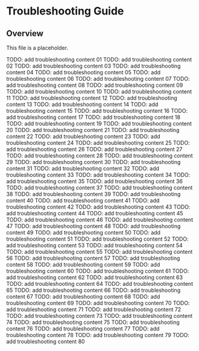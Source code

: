 # Troubleshooting Guide

## Overview
This file is a placeholder.

TODO: add troubleshooting content 01
TODO: add troubleshooting content 02
TODO: add troubleshooting content 03
TODO: add troubleshooting content 04
TODO: add troubleshooting content 05
TODO: add troubleshooting content 06
TODO: add troubleshooting content 07
TODO: add troubleshooting content 08
TODO: add troubleshooting content 09
TODO: add troubleshooting content 10
TODO: add troubleshooting content 11
TODO: add troubleshooting content 12
TODO: add troubleshooting content 13
TODO: add troubleshooting content 14
TODO: add troubleshooting content 15
TODO: add troubleshooting content 16
TODO: add troubleshooting content 17
TODO: add troubleshooting content 18
TODO: add troubleshooting content 19
TODO: add troubleshooting content 20
TODO: add troubleshooting content 21
TODO: add troubleshooting content 22
TODO: add troubleshooting content 23
TODO: add troubleshooting content 24
TODO: add troubleshooting content 25
TODO: add troubleshooting content 26
TODO: add troubleshooting content 27
TODO: add troubleshooting content 28
TODO: add troubleshooting content 29
TODO: add troubleshooting content 30
TODO: add troubleshooting content 31
TODO: add troubleshooting content 32
TODO: add troubleshooting content 33
TODO: add troubleshooting content 34
TODO: add troubleshooting content 35
TODO: add troubleshooting content 36
TODO: add troubleshooting content 37
TODO: add troubleshooting content 38
TODO: add troubleshooting content 39
TODO: add troubleshooting content 40
TODO: add troubleshooting content 41
TODO: add troubleshooting content 42
TODO: add troubleshooting content 43
TODO: add troubleshooting content 44
TODO: add troubleshooting content 45
TODO: add troubleshooting content 46
TODO: add troubleshooting content 47
TODO: add troubleshooting content 48
TODO: add troubleshooting content 49
TODO: add troubleshooting content 50
TODO: add troubleshooting content 51
TODO: add troubleshooting content 52
TODO: add troubleshooting content 53
TODO: add troubleshooting content 54
TODO: add troubleshooting content 55
TODO: add troubleshooting content 56
TODO: add troubleshooting content 57
TODO: add troubleshooting content 58
TODO: add troubleshooting content 59
TODO: add troubleshooting content 60
TODO: add troubleshooting content 61
TODO: add troubleshooting content 62
TODO: add troubleshooting content 63
TODO: add troubleshooting content 64
TODO: add troubleshooting content 65
TODO: add troubleshooting content 66
TODO: add troubleshooting content 67
TODO: add troubleshooting content 68
TODO: add troubleshooting content 69
TODO: add troubleshooting content 70
TODO: add troubleshooting content 71
TODO: add troubleshooting content 72
TODO: add troubleshooting content 73
TODO: add troubleshooting content 74
TODO: add troubleshooting content 75
TODO: add troubleshooting content 76
TODO: add troubleshooting content 77
TODO: add troubleshooting content 78
TODO: add troubleshooting content 79
TODO: add troubleshooting content 80